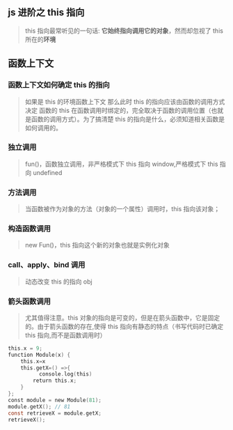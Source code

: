 <!--
 * @Author: your name
 * @Date: 2020-05-21 17:10:32
 * @LastEditTime: 2020-05-21 17:40:49
 * @LastEditors: Please set LastEditors
 * @Description: In User Settings Edit
 * @FilePath: /axzo-oms/Users/fgl/functional/03.md
-->

## js 进阶之 this 指向

> this 指向最常听见的一句话: **它始终指向调用它的对象**，然而却忽视了 this 所在的**环境**

## 函数上下文

### 函数上下文如何确定 this 的指向

> 如果是 this 的环境函数上下文 那么此时 this 的指向应该由函数的调用方式决定
> 函数的 this 在函数调用时绑定的，完全取决于函数的调用位置（也就是函数的调用方式）。为了搞清楚 this 的指向是什么，必须知道相关函数是如何调用的。

### 独立调用

> fun()，函数独立调用，非严格模式下 this 指向 window,严格模式下 this 指向 undefined

### 方法调用

> 当函数被作为对象的方法（对象的一个属性）调用时，this 指向该对象；

### 构造函数调用

> new Fun()，this 指向这个新的对象也就是实例化对象

### call、apply、bind 调用

> 动态改变 this 的指向 obj

### 箭头函数调用

> 尤其值得注意。this 对象的指向是可变的，但是在箭头函数中，它是固定的。由于箭头函数的存在,使得 this 指向有静态的特点（书写代码时已确定 this 指向,而不是函数调用时）

```c
this.x = 9; 
function Module(x) {  
    this.x=x 
    this.getX=() =>{    
          console.log(this)     
        return this.x;  
    }
};
const module = new Module(81);
module.getX(); // 81
const retrieveX = module.getX;
retrieveX(); 
```
